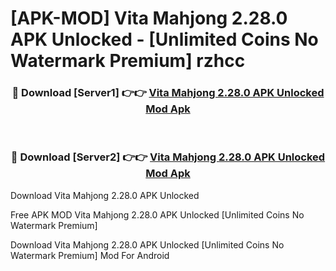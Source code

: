# [APK-MOD] Vita Mahjong 2.28.0 APK Unlocked - [Unlimited Coins No Watermark Premium] rzhcc



<div align="center">
<h3>🔴 Download [Server1] 👉👉 <a href="https://momento.my/?title=Vita_Mahjong_2.28.0_APK_Unlocked">Vita Mahjong 2.28.0 APK Unlocked Mod Apk</a></h3><br>

<h3>🔴 Download [Server2] 👉👉 <a href="https://momento.my/?title=Vita_Mahjong_2.28.0_APK_Unlocked">Vita Mahjong 2.28.0 APK Unlocked Mod Apk</a></h3>
</div>



Download Vita Mahjong 2.28.0 APK Unlocked 

Free APK MOD Vita Mahjong 2.28.0 APK Unlocked [Unlimited Coins No Watermark Premium]

Download Vita Mahjong 2.28.0 APK Unlocked [Unlimited Coins No Watermark Premium] Mod For Android
